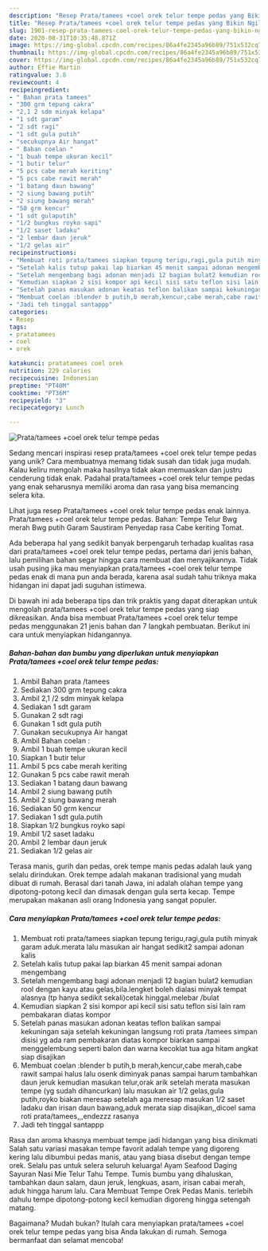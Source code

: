 ```yaml
---
description: "Resep Prata/tamees +coel orek telur tempe pedas yang Bikin Ngiler"
title: "Resep Prata/tamees +coel orek telur tempe pedas yang Bikin Ngiler"
slug: 1901-resep-prata-tamees-coel-orek-telur-tempe-pedas-yang-bikin-ngiler
date: 2020-08-31T10:35:48.871Z
image: https://img-global.cpcdn.com/recipes/86a4fe2345a96b89/751x532cq70/pratatamees-coel-orek-telur-tempe-pedas-foto-resep-utama.jpg
thumbnail: https://img-global.cpcdn.com/recipes/86a4fe2345a96b89/751x532cq70/pratatamees-coel-orek-telur-tempe-pedas-foto-resep-utama.jpg
cover: https://img-global.cpcdn.com/recipes/86a4fe2345a96b89/751x532cq70/pratatamees-coel-orek-telur-tempe-pedas-foto-resep-utama.jpg
author: Effie Martin
ratingvalue: 3.8
reviewcount: 4
recipeingredient:
- " Bahan prata tamees"
- "300 grm tepung cakra"
- "2,1 2 sdm minyak kelapa"
- "1 sdt garam"
- "2 sdt ragi"
- "1 sdt gula putih"
- "secukupnya Air hangat"
- " Bahan coelan "
- "1 buah tempe ukuran kecil"
- "1 butir telur"
- "5 pcs cabe merah keriting"
- "5 pcs cabe rawit merah"
- "1 batang daun bawang"
- "2 siung bawang putih"
- "2 siung bawang merah"
- "50 grm kencur"
- "1 sdt gulaputih"
- "1/2 bungkus royko sapi"
- "1/2 saset ladaku"
- "2 lembar daun jeruk"
- "1/2 gelas air"
recipeinstructions:
- "Membuat roti prata/tamees siapkan tepung terigu,ragi,gula putih minyak garam aduk.merata lalu masukan air hangat sedikit2 sampai adonan kalis"
- "Setelah kalis tutup pakai lap biarkan 45 menit sampai adonan mengembang"
- "Setelah mengembang bagi adonan menjadi 12 bagian bulat2 kemudian rool dengan kayu atau gelas,bila.lengket boleh dialasi minyak tempat alasnya (tp hanya sedikit sekali)cetak hinggal.melebar /bulat"
- "Kemudian siapkan 2 sisi kompor api kecil sisi satu teflon sisi lain ram pembakaran diatas kompor"
- "Setelah panas masukan adonan keatas teflon balikan sampai kekuningan saja setelah kekuningan langsung roti prata /tamees simpan disisi yg ada ram pembakaran diatas kompor biarkan sampai menggelembung seperti balon dan warna kecoklat tua aga hitam angkat siap disajikan"
- "Membuat coelan :blender b putih,b merah,kencur,cabe merah,cabe rawit sampai halus lalu osenk diminyak panas sampai harum tambahkan daun jeruk kemudian masukan telur,orak arik setelah merata masukan tempe (yg sudah dihancurkan) lalu masukan air 1/2 gelas,gula putih,royko biakan meresap setelah aga meresap masukan 1/2 saset ladaku dan irisan daun bawang,aduk merata siap disajikan,,dicoel sama roti prata/tamees,,,endezzz rasanya"
- "Jadi teh tinggal santappp"
categories:
- Resep
tags:
- pratatamees
- coel
- orek

katakunci: pratatamees coel orek 
nutrition: 229 calories
recipecuisine: Indonesian
preptime: "PT40M"
cooktime: "PT36M"
recipeyield: "3"
recipecategory: Lunch

---
```



![Prata/tamees +coel orek telur tempe pedas](https://img-global.cpcdn.com/recipes/86a4fe2345a96b89/751x532cq70/pratatamees-coel-orek-telur-tempe-pedas-foto-resep-utama.jpg)

Sedang mencari inspirasi resep prata/tamees +coel orek telur tempe pedas yang unik? Cara membuatnya memang tidak susah dan tidak juga mudah. Kalau keliru mengolah maka hasilnya tidak akan memuaskan dan justru cenderung tidak enak. Padahal prata/tamees +coel orek telur tempe pedas yang enak seharusnya memiliki aroma dan rasa yang bisa memancing selera kita.

Lihat juga resep Prata/tamees +coel orek telur tempe pedas enak lainnya. Prata/tamees +coel orek telur tempe pedas. Bahan: Tempe Telur Bwg merah Bwg putih Garam Saustiram Penyedap rasa Cabe keriting Tomat.

Ada beberapa hal yang sedikit banyak berpengaruh terhadap kualitas rasa dari prata/tamees +coel orek telur tempe pedas, pertama dari jenis bahan, lalu pemilihan bahan segar hingga cara membuat dan menyajikannya. Tidak usah pusing jika mau menyiapkan prata/tamees +coel orek telur tempe pedas enak di mana pun anda berada, karena asal sudah tahu triknya maka hidangan ini dapat jadi suguhan istimewa.


Di bawah ini ada beberapa tips dan trik praktis yang dapat diterapkan untuk mengolah prata/tamees +coel orek telur tempe pedas yang siap dikreasikan. Anda bisa membuat Prata/tamees +coel orek telur tempe pedas menggunakan 21 jenis bahan dan 7 langkah pembuatan. Berikut ini cara untuk menyiapkan hidangannya.

<!--inarticleads1-->

##### Bahan-bahan dan bumbu yang diperlukan untuk menyiapkan Prata/tamees +coel orek telur tempe pedas:

1. Ambil  Bahan prata /tamees
1. Sediakan 300 grm tepung cakra
1. Ambil 2,1 /2 sdm minyak kelapa
1. Sediakan 1 sdt garam
1. Gunakan 2 sdt ragi
1. Gunakan 1 sdt gula putih
1. Gunakan secukupnya Air hangat
1. Ambil  Bahan coelan :
1. Ambil 1 buah tempe ukuran kecil
1. Siapkan 1 butir telur
1. Ambil 5 pcs cabe merah keriting
1. Gunakan 5 pcs cabe rawit merah
1. Sediakan 1 batang daun bawang
1. Ambil 2 siung bawang putih
1. Ambil 2 siung bawang merah
1. Sediakan 50 grm kencur
1. Sediakan 1 sdt gula.putih
1. Siapkan 1/2 bungkus royko sapi
1. Ambil 1/2 saset ladaku
1. Ambil 2 lembar daun jeruk
1. Sediakan 1/2 gelas air


Terasa manis, gurih dan pedas, orek tempe manis pedas adalah lauk yang selalu dirindukan. Orek tempe adalah makanan tradisional yang mudah dibuat di rumah. Berasal dari tanah Jawa, ini adalah olahan tempe yang dipotong-potong kecil dan dimasak dengan gula serta kecap. Tempe merupakan makanan asli orang Indonesia yang sangat populer. 

<!--inarticleads2-->

##### Cara menyiapkan Prata/tamees +coel orek telur tempe pedas:

1. Membuat roti prata/tamees siapkan tepung terigu,ragi,gula putih minyak garam aduk.merata lalu masukan air hangat sedikit2 sampai adonan kalis
1. Setelah kalis tutup pakai lap biarkan 45 menit sampai adonan mengembang
1. Setelah mengembang bagi adonan menjadi 12 bagian bulat2 kemudian rool dengan kayu atau gelas,bila.lengket boleh dialasi minyak tempat alasnya (tp hanya sedikit sekali)cetak hinggal.melebar /bulat
1. Kemudian siapkan 2 sisi kompor api kecil sisi satu teflon sisi lain ram pembakaran diatas kompor
1. Setelah panas masukan adonan keatas teflon balikan sampai kekuningan saja setelah kekuningan langsung roti prata /tamees simpan disisi yg ada ram pembakaran diatas kompor biarkan sampai menggelembung seperti balon dan warna kecoklat tua aga hitam angkat siap disajikan
1. Membuat coelan :blender b putih,b merah,kencur,cabe merah,cabe rawit sampai halus lalu osenk diminyak panas sampai harum tambahkan daun jeruk kemudian masukan telur,orak arik setelah merata masukan tempe (yg sudah dihancurkan) lalu masukan air 1/2 gelas,gula putih,royko biakan meresap setelah aga meresap masukan 1/2 saset ladaku dan irisan daun bawang,aduk merata siap disajikan,,dicoel sama roti prata/tamees,,,endezzz rasanya
1. Jadi teh tinggal santappp


Rasa dan aroma khasnya membuat tempe jadi hidangan yang bisa dinikmati Salah satu variasi masakan tempe favorit adalah tempe yang digoreng kering lalu dibumbui pedas manis, atau yang biasa disebut dengan tempe orek. Selalu pas untuk selera seluruh keluarga! Ayam Seafood Daging Sayuran Nasi Mie Telur Tahu Tempe. Tumis bumbu yang dihaluskan, tambahkan daun salam, daun jeruk, lengkuas, asam, irisan cabai merah, aduk hingga harum lalu. Cara Membuat Tempe Orek Pedas Manis. terlebih dahulu tempe dipotong-potong kecil kemudian digoreng hingga setengah matang. 

Bagaimana? Mudah bukan? Itulah cara menyiapkan prata/tamees +coel orek telur tempe pedas yang bisa Anda lakukan di rumah. Semoga bermanfaat dan selamat mencoba!
